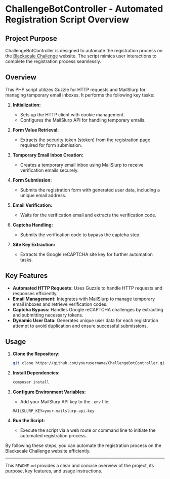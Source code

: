 # ChallengeBotController - Automated Registration Script Overview

## Project Purpose

ChallengeBotController is designed to automate the registration process on the [Blackscale Challenge](https://challenge.blackscale.media) website. The script mimics user interactions to complete the registration process seamlessly.

## Overview

This PHP script utilizes Guzzle for HTTP requests and MailSlurp for managing temporary email inboxes. It performs the following key tasks:

1. **Initialization:**
   - Sets up the HTTP client with cookie management.
   - Configures the MailSlurp API for handling temporary emails.

2. **Form Value Retrieval:**
   - Extracts the security token (stoken) from the registration page required for form submission.

3. **Temporary Email Inbox Creation:**
   - Creates a temporary email inbox using MailSlurp to receive verification emails securely.

4. **Form Submission:**
   - Submits the registration form with generated user data, including a unique email address.

5. **Email Verification:**
   - Waits for the verification email and extracts the verification code.

6. **Captcha Handling:**
   - Submits the verification code to bypass the captcha step.

7. **Site Key Extraction:**
   - Extracts the Google reCAPTCHA site key for further automation tasks.

## Key Features

- **Automated HTTP Requests:** Uses Guzzle to handle HTTP requests and responses efficiently.
- **Email Management:** Integrates with MailSlurp to manage temporary email inboxes and retrieve verification codes.
- **Captcha Bypass:** Handles Google reCAPTCHA challenges by extracting and submitting necessary tokens.
- **Dynamic User Data:** Generates unique user data for each registration attempt to avoid duplication and ensure successful submissions.

## Usage

1. **Clone the Repository:**
   ```bash
   git clone https://github.com/yourusername/ChallengeBotController.git
   ```

2. **Install Dependencies:**
   ```bash
   composer install
   ```

3. **Configure Environment Variables:**
   - Add your MailSlurp API key to the `.env` file:
   ```env
   MAILSLURP_KEY=your-mailslurp-api-key
   ```

4. **Run the Script:**
   - Execute the script via a web route or command line to initiate the automated registration process.

By following these steps, you can automate the registration process on the Blackscale Challenge website efficiently.

---  

This `README.md` provides a clear and concise overview of the project, its purpose, key features, and usage instructions.
